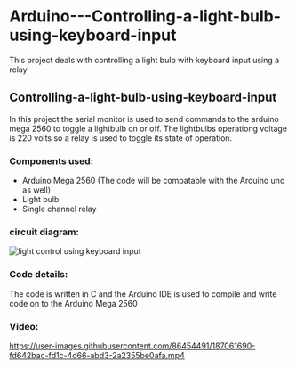 # Arduino---Controlling-a-light-bulb-using-keyboard-input
This project deals with controlling a light bulb with keyboard input using a relay

## Controlling-a-light-bulb-using-keyboard-input
In this project the serial monitor is used to send commands to the arduino mega 2560 to toggle a lightbulb on or off. The lightbulbs operationg voltage is 220 volts so a relay is used to toggle its state of operation.



### Components used:
* Arduino Mega 2560 (The code will be compatable with the Arduino uno as well)
* Light bulb 
* Single channel relay  


### circuit diagram: 
![light control using keyboard input](https://user-images.githubusercontent.com/86454491/187058047-b95d56aa-f648-4141-9c98-8a7d637e3e5b.png)


### Code details:
The code is written in C and the Arduino IDE is used to compile and write code on to the Arduino Mega 2560 

### Video:
https://user-images.githubusercontent.com/86454491/187061690-fd642bac-fd1c-4d66-abd3-2a2355be0afa.mp4






